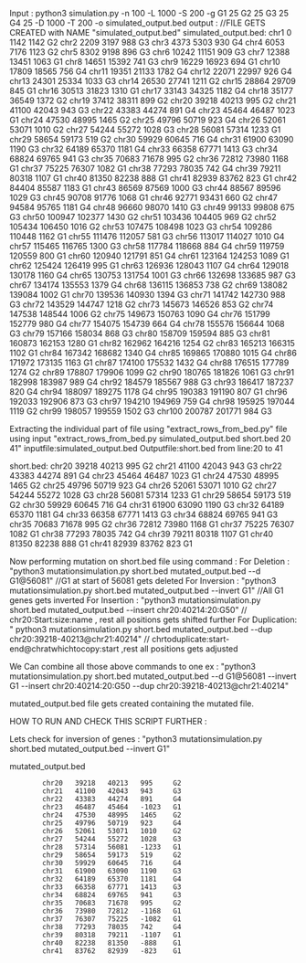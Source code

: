 Input : python3 simulation.py -n 100 -L 1000 -S 200 -g G1 25 G2 25 G3 25 G4 25 -D 1000 -T 200 -o simulated_output.bed
output : //FILE GETS CREATED with NAME  "simulated_output.bed"
              simulated_output.bed: 
                chr1    0       1142    1142    G2
                chr2    2209    3197    988     G3 
                chr3    4373    5303    930     G4
                chr4    6053    7176    1123    G2
                chr5    8302    9198    896     G3
                chr6    10242   11151   909     G3
                chr7    12388   13451   1063    G1
                chr8    14651   15392   741     G3
                chr9    16229   16923   694     G1
                chr10   17809   18565   756     G4
                chr11   19351   21133   1782    G4
                chr12   22071   22997   926     G4
                chr13   24301   25334   1033    G3
                chr14   26530   27741   1211    G2
                chr15   28864   29709   845     G1
                chr16   30513   31823   1310    G1
                chr17   33143   34325   1182    G4
                chr18   35177   36549   1372    G2
                chr19   37412   38311   899     G2
                chr20   39218   40213   995     G2
                chr21   41100   42043   943     G3
                chr22   43383   44274   891     G4
                chr23   45464   46487   1023    G1
                chr24   47530   48995   1465    G2
                chr25   49796   50719   923     G4
                chr26   52061   53071   1010    G2
                chr27   54244   55272   1028    G3
                chr28   56081   57314   1233    G1
                chr29   58654   59173   519     G2
                chr30   59929   60645   716     G4
                chr31   61900   63090   1190    G3
                chr32   64189   65370   1181    G4
                chr33   66358   67771   1413    G3
                chr34   68824   69765   941     G3
                chr35   70683   71678   995     G2
                chr36   72812   73980   1168    G1
                chr37   75225   76307   1082    G1
                chr38   77293   78035   742     G4
                chr39   79211   80318   1107    G1
                chr40   81350   82238   888     G1
                chr41   82939   83762   823     G1
                chr42   84404   85587   1183    G1
                chr43   86569   87569   1000    G3
                chr44   88567   89596   1029    G3
                chr45   90708   91776   1068    G1
                chr46   92771   93431   660     G2
                chr47   94584   95765   1181    G4
                chr48   96660   98070   1410    G3
                chr49   99133   99808   675     G3
                chr50   100947  102377  1430    G2
                chr51   103436  104405  969     G2
                chr52   105434  106450  1016    G2
                chr53   107475  108498  1023    G3
                chr54   109286  110448  1162    G1
                chr55   111476  112057  581     G3
                chr56   113017  114027  1010    G4
                chr57   115465  116765  1300    G3
                chr58   117784  118668  884     G4
                chr59   119759  120559  800     G1
                chr60   120940  121791  851     G4
                chr61   123164  124253  1089    G1
                chr62   125424  126419  995     G1
                chr63   126936  128043  1107    G4
                chr64   129018  130178  1160    G4
                chr65   130753  131754  1001    G3
                chr66   132698  133685  987     G3
                chr67   134174  135553  1379    G4
                chr68   136115  136853  738     G2
                chr69   138082  139084  1002    G1
                chr70   139536  140930  1394    G3
                chr71   141742  142730  988     G3
                chr72   143529  144747  1218    G2
                chr73   145673  146526  853     G2
                chr74   147538  148544  1006    G2
                chr75   149673  150763  1090    G4
                chr76   151799  152779  980     G4
                chr77   154075  154739  664     G4
                chr78   155576  156644  1068    G3
                chr79   157166  158034  868     G3
                chr80   158709  159594  885     G3
                chr81   160873  162153  1280    G1
                chr82   162962  164216  1254    G2
                chr83   165213  166315  1102    G1
                chr84   167342  168682  1340    G4
                chr85   169865  170880  1015    G4
                chr86   171972  173135  1163    G1
                chr87   174100  175532  1432    G4
                chr88   176515  177789  1274    G2
                chr89   178807  179906  1099    G2
                chr90   180765  181826  1061    G3
                chr91   182998  183987  989     G4
                chr92   184579  185567  988     G3
                chr93   186417  187237  820     G4
                chr94   188097  189275  1178    G4
                chr95   190383  191190  807     G1
                chr96   192033  192906  873     G3
                chr97   194210  194969  759     G4
                chr98   195925  197044  1119    G2
                chr99   198057  199559  1502    G3
                chr100  200787  201771  984     G3

Extracting the individual part of file using "extract_rows_from_bed.py" file using input "extract_rows_from_bed.py simulated_output.bed short.bed 20 41"  inputfile:simulated_output.bed  Outputfile:short.bed from line:20 to 41 


  short.bed:
            chr20   39218   40213   995     G2
            chr21   41100   42043   943     G3
            chr22   43383   44274   891     G4
            chr23   45464   46487   1023    G1
            chr24   47530   48995   1465    G2
            chr25   49796   50719   923     G4
            chr26   52061   53071   1010    G2
            chr27   54244   55272   1028    G3
            chr28   56081   57314   1233    G1
            chr29   58654   59173   519     G2
            chr30   59929   60645   716     G4
            chr31   61900   63090   1190    G3
            chr32   64189   65370   1181    G4
            chr33   66358   67771   1413    G3
            chr34   68824   69765   941     G3
            chr35   70683   71678   995     G2
            chr36   72812   73980   1168    G1
            chr37   75225   76307   1082    G1
            chr38   77293   78035   742     G4
            chr39   79211   80318   1107    G1
            chr40   81350   82238   888     G1
            chr41   82939   83762   823     G1

Now performing mutation on short.bed file using command :
For Deletion :   "python3 mutationsimulation.py short.bed mutated_output.bed --d G1@56081" //G1 at start of 56081 gets deleted 
For Inversion :  "python3 mutationsimulation.py short.bed mutated_output.bed --invert G1" //All  G1 genes gets inverted
For Insertion :  "python3 mutationsimulation.py short.bed mutated_output.bed --insert chr20:40214:20:G50" // chr20:Start:size:name  , rest all positions gets shifted further
For Duplication: " python3 mutationsimulation.py short.bed mutated_output.bed  --dup chr20:39218-40213@chr21:40214" // chrtoduplicate:start-end@chratwhichtocopy:start   ,rest all positions gets adjusted


We Can combine all those above commands to one ex : "python3 mutationsimulation.py short.bed mutated_output.bed --d G1@56081 --invert G1 --insert chr20:40214:20:G50 --dup chr20:39218-40213@chr21:40214"

mutated_output.bed file gets created containing the mutated file. 

HOW TO RUN AND CHECK THIS SCRIPT FURTHER : 

Lets check for inversion of genes :  "python3 mutationsimulation.py short.bed mutated_output.bed --invert G1"

  mutated_output.bed 

            chr20   39218   40213   995     G2
            chr21   41100   42043   943     G3
            chr22   43383   44274   891     G4
            chr23   46487   45464   -1023   G1
            chr24   47530   48995   1465    G2
            chr25   49796   50719   923     G4
            chr26   52061   53071   1010    G2
            chr27   54244   55272   1028    G3
            chr28   57314   56081   -1233   G1
            chr29   58654   59173   519     G2
            chr30   59929   60645   716     G4
            chr31   61900   63090   1190    G3
            chr32   64189   65370   1181    G4
            chr33   66358   67771   1413    G3
            chr34   68824   69765   941     G3
            chr35   70683   71678   995     G2
            chr36   73980   72812   -1168   G1
            chr37   76307   75225   -1082   G1
            chr38   77293   78035   742     G4
            chr39   80318   79211   -1107   G1
            chr40   82238   81350   -888    G1
            chr41   83762   82939   -823    G1
   

     
  
                
           
                


